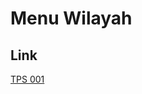 # Menu Wilayah

## Link

[TPS 001](https://github.com/gigit-pemilu/pemilu-2024-82-maluku-utara/tree/main/pileg-dpr/hitung-suara/sub/82-maluku-utara/sub/08-pulau-taliabu/sub/08-tabona/sub/2003-peleng/sub/001-tps)

